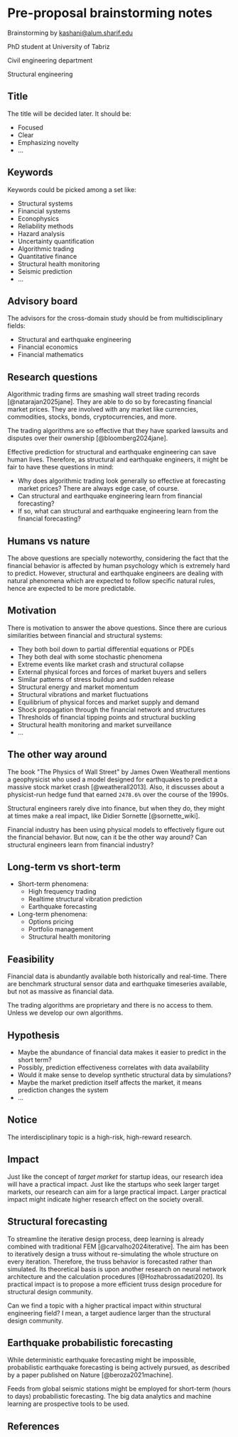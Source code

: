 # Pre-proposal brainstorming notes

Brainstorming by kashani@alum.sharif.edu

PhD student at University of Tabriz

Civil engineering department

Structural engineering


## Title

The title will be decided later. It should be:

* Focused
* Clear
* Emphasizing novelty
* ...

## Keywords

Keywords could be picked among a set like:

* Structural systems
* Financial systems
* Econophysics
* Reliability methods
* Hazard analysis
* Uncertainty quantification
* Algorithmic trading
* Quantitative finance
* Structural health monitoring
* Seismic prediction
* ...

## Advisory board

The advisors for the cross-domain study should be from multidisciplinary fields:

* Structural and earthquake engineering
* Financial economics
* Financial mathematics

## Research questions

Algorithmic trading firms are smashing wall street trading records [@natarajan2025jane]. They are able to do so by forecasting financial market prices. They are involved with any market like currencies, commodities, stocks, bonds, cryptocurrencies, and more.

The trading algorithms are so effective that they have sparked lawsuits and disputes over their ownership [@bloomberg2024jane].

Effective prediction for structural and earthquake engineering can save human lives. Therefore, as structural and earthquake engineers, it might be fair to have these questions in mind:

* Why does algorithmic trading look generally so effective at forecasting market prices? There are always edge case, of course.
* Can structural and earthquake engineering learn from financial forecasting?
* If so, what can structural and earthquake engineering learn from the financial forecasting?

## Humans vs nature

The above questions are specially noteworthy, considering the fact that the financial behavior is affected by human psychology which is extremely hard to predict. However, structural and earthquake engineers are dealing with natural phenomena which are expected to follow specific natural rules, hence are expected to be more predictable.

## Motivation

There is motivation to answer the above questions. Since there are curious similarities between financial and structural systems:

* They both boil down to partial differential equations or PDEs
* They both deal with some stochastic phenomena
* Extreme events like market crash and structural collapse
* External physical forces and forces of market buyers and sellers
* Similar patterns of stress buildup and sudden release
* Structural energy and market momentum
* Structural vibrations and market fluctuations
* Equilibrium of physical forces and market supply and demand
* Shock propagation through the financial network and structures
* Thresholds of financial tipping points and structural buckling
* Structural health monitoring and market surveillance
* ...

## The other way around

The book "The Physics of Wall Street" by James Owen Weatherall mentions a geophysicist who used a model designed for earthquakes to predict a massive stock market crash [@weatherall2013]. Also, it discusses about a physicist-run hedge fund that earned `2478.6%` over the course of the 1990s.

Structural engineers rarely dive into finance, but when they do, they might at times make a real impact, like Didier Sornette [@sornette_wiki].

Financial industry has been using physical models to effectively figure out the financial behavior. But now, can it be the other way around? Can structural engineers learn from financial industry?

## Long-term vs short-term

* Short-term phenomena:
   * High frequency trading
   * Realtime structural vibration prediction
   * Earthquake forecasting
* Long-term phenomena:
   * Options pricing
   * Portfolio management
   * Structural health monitoring

## Feasibility

Financial data is abundantly available both historically and real-time. There are benchmark structural sensor data and earthquake timeseries available, but not as massive as financial data.

The trading algorithms are proprietary and there is no access to them. Unless we develop our own algorithms.

## Hypothesis

* Maybe the abundance of financial data makes it easier to predict in the short term?
* Possibly, prediction effectiveness correlates with data availability
* Would it make sense to develop synthetic structural data by simulations?
* Maybe the market prediction itself affects the market, it means prediction changes the system
* ...

## Notice

The interdisciplinary topic is a high-risk, high-reward research.

## Impact

Just like the concept of _target market_ for startup ideas, our research idea will have a practical impact. Just like the startups who seek larger target markets, our research can aim for a large practical impact. Larger practical impact might indicate higher research effect on the society overall.

## Structural forecasting

To streamline the iterative design process, deep learning is already combined with traditional FEM [@carvalho2024iterative]. The aim has been to iteratively design a truss without re-simulating the whole structure on every iteration. Therefore, the truss behavior is forecasted rather than simulated. Its theoretical basis is upon another research on neural network architecture and the calculation procedures [@Hozhabrossadati2020]. Its practical impact is to propose a more efficient truss design procedure for structural design community.

Can we find a topic with a higher practical impact within structural engineering field? I mean, a target audience larger than the structural design community.

## Earthquake probabilistic forecasting

While deterministic earthquake forecasting might be impossible, probabilistic earthquake forecasting is being actively pursued, as described by a paper published on Nature [@beroza2021machine].

Feeds from global seismic stations might be employed for short-term (hours to days) probabilistic forecasting. The big data analytics and machine learning are prospective tools to be used.

## References
